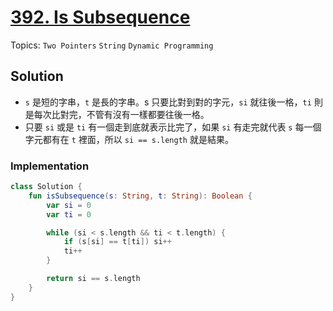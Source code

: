 # [392. Is Subsequence](https://leetcode.com/problems/is-subsequence/)

Topics: `Two Pointers` `String` `Dynamic Programming`

## Solution

- `s` 是短的字串，`t` 是長的字串。s 只要比對到對的字元，`si` 就往後一格，`ti` 則是每次比對完，不管有沒有一樣都要往後一格。
- 只要 `si` 或是 `ti` 有一個走到底就表示比完了，如果 `si` 有走完就代表 `s` 每一個字元都有在 `t` 裡面，所以 `si == s.length` 就是結果。

### Implementation

```kotlin
class Solution {
    fun isSubsequence(s: String, t: String): Boolean {
        var si = 0
        var ti = 0

        while (si < s.length && ti < t.length) {
            if (s[si] == t[ti]) si++
            ti++
        }

        return si == s.length
    }
}
```
